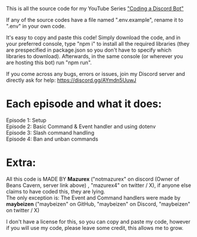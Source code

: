 This is all the source code for my YouTube Series ["Coding a Discord Bot"](https://www.youtube.com/playlist?list=PLKh8bSPtQRkMT0zNKxiUIqnCXjCgDIZ-z)

If any of the source codes have a file named ".env.example", rename it to ".env" in your own code.

It's easy to copy and paste this code! Simply download the code, and in your preferred console, type "npm i" to install all the required libraries (they are prespecified in package.json so you don't have to specify which libraries to download).
Afterwards, in the same console (or wherever you are hosting this bot) run "npm run".

If you come across any bugs, errors or issues, join my Discord server and directly ask for help: https://discord.gg/AYmdn5UuwJ

# Each episode and what it does:

Episode 1: Setup  
Episode 2: Basic Command & Event handler and using dotenv  
Episode 3: Slash command handling  
Episode 4: Ban and unban commands  


# Extra:  

All this code is MADE BY **Mazurex** ("notmazurex" on discord (Owner of Beans Cavern, server link above) , "mazurex4" on twitter / X), if anyone else claims to have coded this, they are lying.  
The only exception is: The Event and Command handlers were made by **maybeizen** ("maybeizen" on GitHub, "maybeizen" on Discord, "maybeizen" on twitter / X)

I don't have a license for this, so you can copy and paste my code, however if you will use my code, please leave some credit, this allows me to grow.
